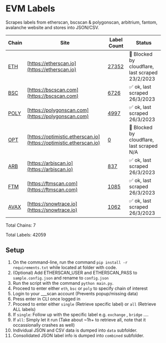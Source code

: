 # EVM Labels

Scrapes labels from etherscan, bscscan & polygonscan, arbitrium, fantom, avalanche website and stores into JSON/CSV.

| Chain | Site | Label Count | Status |
|-------|------|-------------|--------|
| [ETH](https://github.com/brianleect/etherscan-labels/tree/main/data/etherscan) | [https://etherscan.io](https://etherscan.io) | [27352](https://github.com/brianleect/etherscan-labels/tree/main/./data/etherscan/combined/combinedAllLabels.json) | 🔴 Blocked by cloudflare, last scraped 23/2/2023 |
| [BSC](https://github.com/brianleect/etherscan-labels/tree/main/data/bscscan) | [https://bscscan.com](https://bscscan.com) | [6726](https://github.com/brianleect/etherscan-labels/tree/main/./data/bscscan/combined/combinedAllLabels.json) | ✅ ok, last scraped 26/3/2023|
| [POLY](https://github.com/brianleect/etherscan-labels/tree/main/data/polygonscan) | [https://polygonscan.com](https://polygonscan.com) | [4997](https://github.com/brianleect/etherscan-labels/tree/main/./data/polygonscan/combined/combinedAllLabels.json) | ✅ ok, last scraped 26/3/2023|
| [OPT](https://github.com/brianleect/etherscan-labels/tree/main/data/optimism) | [https://optimistic.etherscan.io](https://optimistic.etherscan.io) | [0](https://github.com/brianleect/etherscan-labels/tree/main/./data/optimism/combined/combinedAllLabels.json) | 🔴 Blocked by cloudflare, last scraped N/A|
| [ARB](https://github.com/brianleect/etherscan-labels/tree/main/data/arbiscan) | [https://arbiscan.io](https://arbiscan.io) | [837](https://github.com/brianleect/etherscan-labels/tree/main/./data/arbiscan/combined/combinedAllLabels.json) | ✅ ok, last scraped 26/3/2023|
| [FTM](https://github.com/brianleect/etherscan-labels/tree/main/data/ftmscan) | [https://ftmscan.com](https://ftmscan.com) | [1085](https://github.com/brianleect/etherscan-labels/tree/main/./data/ftmscan/combined/combinedAllLabels.json) | ✅ ok, last scraped 26/3/2023|
| [AVAX](https://github.com/brianleect/etherscan-labels/tree/main/data/avalanche) | [https://snowtrace.io](https://snowtrace.io) | [1062](https://github.com/brianleect/etherscan-labels/tree/main/./data/avalanche/combined/combinedAllLabels.json) | ✅ ok, last scraped 26/3/2023|

Total Chains: 7

Total Labels: 42059

## Setup
1. On the command-line, run the command `pip install -r requirements.txt` while located at folder with code.
1. (Optional) Add ETHERSCAN_USER and ETHERSCAN_PASS to `sample.config.json` and rename to `config.json`
1. Run the script with the command `python main.py`.
1. Proceed to enter either `eth`, `bsc` or `poly` to specify chain of interest
1. Login to your ___scan account (Prevents popup/missing data)
1. Press enter in CLI once logged in
1. Proceed to enter either `single` (Retrieve specific label) or `all` (Retrieve ALL labels)
1. If `single`: Follow up with the specific label e.g. `exchange` , `bridge` ....
1. If `all`: Simply let it run (Take about ~1h+ to retrieve all, note that it occassionally crashes as well)
1. Individual JSON and CSV data is dumped into `data` subfolder. 
1. Consolidated JSON label info is dumped into `combined` subfolder.
